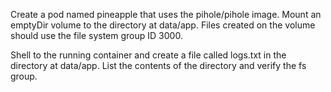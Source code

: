 Create a pod named pineapple that uses the pihole/pihole image. Mount an emptyDir volume to the 
directory at data/app. Files created on the volume should use the file system group ID 3000.

Shell to the running container and create a file called logs.txt in the directory at data/app.
List the contents of the directory and verify the fs group.
